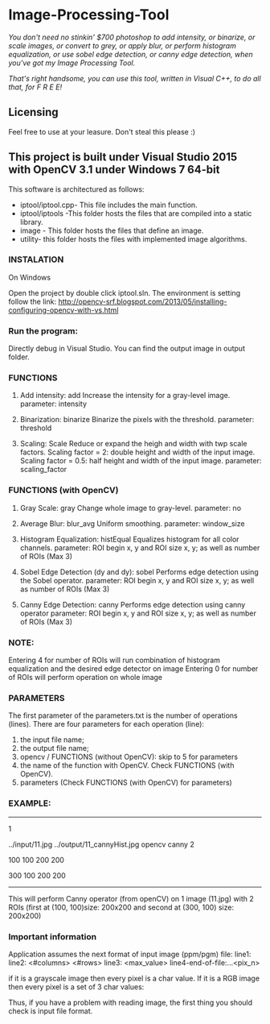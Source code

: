 # Image-Processing-Tool

_You don't need no stinkin' $700 photoshop to add intensity, or binarize, or scale images, or convert to grey, or apply blur, or perform histogram equalization, or use sobel edge detection, or canny edge detection, when you've got my Image Processing Tool._

_That's right handsome, you can use this tool, written in Visual C++, to do all that, for F R E E!_

## Licensing
Feel free to use at your leasure. Don't steal this please :)


## This project is built under Visual Studio 2015 with OpenCV 3.1 under Windows 7 64-bit

This software is architectured as follows:
* iptool/iptool.cpp- This file includes the main function.
* iptool/iptools -This folder hosts the files that are compiled into a static library. 
* image - This folder hosts the files that define an image.
* utility- this folder hosts the files with implemented image algorithms.

### INSTALATION 

On Windows

Open the project by double click iptool.sln.
The environment is setting follow the link:
http://opencv-srf.blogspot.com/2013/05/installing-configuring-opencv-with-vs.html

### Run the program:

Directly debug in Visual Studio.
You can find the output image in output folder.

### FUNCTIONS 

1. Add intensity: add
Increase the intensity for a gray-level image.
parameter: intensity

2. Binarization: binarize
Binarize the pixels with the threshold.
parameter: threshold

3. Scaling: Scale
Reduce or expand the heigh and width with twp scale factors.
Scaling factor = 2: double height and width of the input image.
Scaling factor = 0.5: half height and width of the input image.
parameter: scaling_factor

### FUNCTIONS (with OpenCV) 

1. Gray Scale: gray
Change whole image to gray-level.
parameter: no

2. Average Blur: blur_avg
Uniform smoothing.
parameter: window_size

3. Histogram Equalization: histEqual
Equalizes histogram for all color channels.
parameter: ROI begin x, y and ROI size x, y; as well as number of ROIs (Max 3)

4. Sobel Edge Detection (dy and dy): sobel
Performs edge detection using the Sobel operator.
parameter: ROI begin x, y and ROI size x, y; as well as number of ROIs (Max 3)

5. Canny  Edge Detection: canny
Performs edge detection using canny operator
parameter: ROI begin x, y and ROI size x, y; as well as number of ROIs (Max 3)

### NOTE: 

Entering 4 for number of ROIs will run combination of histogram equalization and the desired edge detector on image
Entering 0 for number of ROIs will perform operation on whole image

### PARAMETERS 

The first parameter of the parameters.txt is the number of operations (lines).
There are four parameters for each operation (line):
1. the input file name;
2. the output file name;
3. opencv / FUNCTIONS (without OpenCV): skip to 5 for parameters
4. the name of the function with OpenCV. Check FUNCTIONS (with OpenCV).
5. parameters (Check FUNCTIONS (with OpenCV) for parameters)

### EXAMPLE:
---
1

../input/11.jpg ../output/11_cannyHist.jpg opencv canny 2

100 100 200 200

300 100 200 200

---

This will perform Canny operator (from openCV) on 1 image (11.jpg) with 2 ROIs 
(first at (100, 100)size: 200x200 and second at (300, 100) size: 200x200)

### Important information 

Application assumes the next format of input image (ppm/pgm) file:
line1: <version>
line2: <#columns> <#rows>
line3: <max_value>
line4-end-of-file:<pix1><pix2>...<pix_n>

if it is a grayscale image then every pixel is a char value. If it is a RGB image then every pixel is a set of 3 char values: <red><green><blue>

Thus, if you have a problem with reading image, the first thing you should check is input file format.
